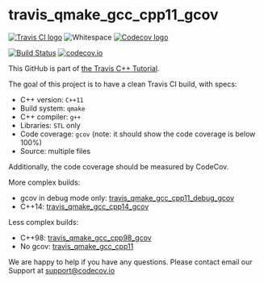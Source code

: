 # travis_qmake_gcc_cpp11_gcov

[![Travis CI logo](TravisCI.png)](https://travis-ci.org)
![Whitespace](Whitespace.png)
[![Codecov logo](Codecov.png)](https://www.codecov.io)

[![Build Status](https://travis-ci.org/richelbilderbeek/travis_qmake_gcc_cpp11_gcov.svg?branch=master)](https://travis-ci.org/richelbilderbeek/travis_qmake_gcc_cpp11_gcov)
[![codecov.io](https://codecov.io/github/richelbilderbeek/travis_qmake_gcc_cpp11_gcov/coverage.svg?branch=master)](https://codecov.io/github/richelbilderbeek/travis_qmake_gcc_cpp11_gcov?branch=master)

This GitHub is part of [the Travis C++ Tutorial](https://github.com/richelbilderbeek/travis_cpp_tutorial).

The goal of this project is to have a clean Travis CI build, with specs:
 * C++ version: `C++11`
 * Build system: `qmake`
 * C++ compiler: `g++`
 * Libraries: `STL` only
 * Code coverage: `gcov` (note: it should show the code coverage is below 100%)
 * Source: multiple files

Additionally, the code coverage should be measured by CodeCov.

More complex builds:
 * gcov in debug mode only: [travis_qmake_gcc_cpp11_debug_gcov](https://www.github.com/richelbilderbeek/travis_qmake_gcc_cpp11_debug_gcov)
 * C++14: [travis_qmake_gcc_cpp14_gcov](https://www.github.com/richelbilderbeek/travis_qmake_gcc_cpp14_gcov)

Less complex builds:
 * C++98: [travis_qmake_gcc_cpp98_gcov](https://www.github.com/richelbilderbeek/travis_qmake_gcc_cpp98_gcov)
 * No gcov: [travis_qmake_gcc_cpp11](https://www.github.com/richelbilderbeek/travis_qmake_gcc_cpp11)

We are happy to help if you have any questions. Please contact email our Support at [support@codecov.io](mailto:support@codecov.io)
